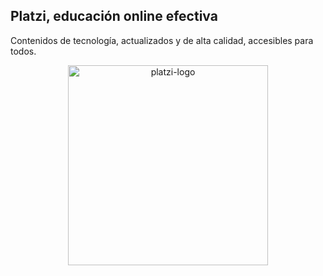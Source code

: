 ## Platzi, educación online efectiva
Contenidos de tecnología, actualizados y de alta calidad, accesibles para todos.

<p align="center">
<img width="320" alt="platzi-logo" src="https://upload.wikimedia.org/wikipedia/commons/3/32/Platzi.jpg">

